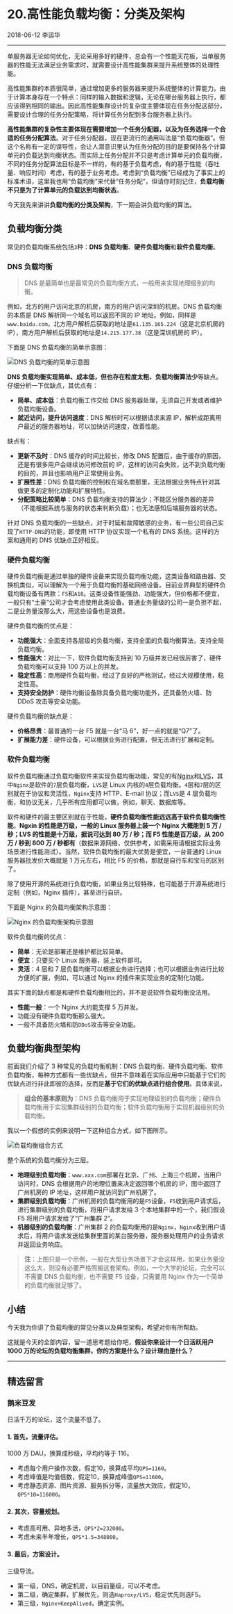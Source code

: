 # 20.高性能负载均衡：分类及架构

2018-06-12 李运华

---

单服务器无论如何优化，无论采用多好的硬件，总会有一个性能天花板，当单服务器的性能无法满足业务需求时，就需要设计高性能集群来提升系统整体的处理性能。

高性能集群的本质很简单，通过增加更多的服务器来提升系统整体的计算能力。由于计算本身存在一个特点：同样的输入数据和逻辑，无论在哪台服务器上执行，都应该得到相同的输出。因此高性能集群设计的复杂度主要体现在任务分配这部分，需要设计合理的任务分配策略，将计算任务分配到多台服务器上执行。

**高性能集群的复杂性主要体现在需要增加一个任务分配器，以及为任务选择一个合适的任务分配算法**。对于任务分配器，现在更流行的通用叫法是“负载均衡器”。但这个名称有一定的误导性，会让人潜意识里认为任务分配的目的是要保持各个计算单元的负载达到均衡状态。而实际上任务分配并不只是考虑计算单元的负载均衡，不同的任务分配算法目标是不一样的，有的基于负载考虑，有的基于性能（吞吐量、响应时间）考虑，有的基于业务考虑。考虑到“负载均衡”已经成为了事实上的标准术语，这里我也用“负载均衡”来代替“任务分配”，但请你时刻记住，**负载均衡不只是为了计算单元的负载达到均衡状态**。

今天我先来讲讲**负载均衡的分类及架构**，下一期会讲负载均衡的算法。

## 负载均衡分类

常见的负载均衡系统包括`3`种：**DNS 负载均衡**、**硬件负载均衡**和**软件负载均衡**。

### DNS 负载均衡

> DNS 是最简单也是最常见的负载均衡方式，一般用来实现地理级别的均衡。

例如，北方的用户访问北京的机房，南方的用户访问深圳的机房。DNS 负载均衡的本质是 DNS 解析同一个域名可以返回不同的 IP 地址。例如，同样是`www.baidu.com`，北方用户解析后获取的地址是`61.135.165.224`（这是北京机房的 IP），南方用户解析后获取的地址是`14.215.177.38`（这是深圳机房的 IP）。

下面是 DNS 负载均衡的简单示意图：

![DNS 负载均衡的简单示意图](http://static.blinkfox.com/c0ksxjg_20_01.jpg)

**DNS 负载均衡实现简单、成本低，但也存在粒度太粗、负载均衡算法少**等缺点。仔细分析一下优缺点，其优点有：

- **简单、成本低**：负载均衡工作交给 DNS 服务器处理，无须自己开发或者维护负载均衡设备。
- **就近访问，提升访问速度**：DNS 解析时可以根据请求来源 IP，解析成距离用户最近的服务器地址，可以加快访问速度，改善性能。

缺点有：

- **更新不及时**：DNS 缓存的时间比较长，修改 DNS 配置后，由于缓存的原因，还是有很多用户会继续访问修改前的 IP，这样的访问会失败，达不到负载均衡的目的，并且也影响用户正常使用业务。
- **扩展性差**：DNS 负载均衡的控制权在域名商那里，无法根据业务特点针对其做更多的定制化功能和扩展特性。
- **分配策略比较简单**：DNS 负载均衡支持的算法少；不能区分服务器的差异（不能根据系统与服务的状态来判断负载）；也无法感知后端服务器的状态。

针对 DNS 负载均衡的一些缺点，对于时延和故障敏感的业务，有一些公司自己实现了`HTTP-DNS`的功能，即使用 HTTP 协议实现一个私有的 DNS 系统。这样的方案和通用的 DNS 优缺点正好相反。

### 硬件负载均衡

硬件负载均衡是通过单独的硬件设备来实现负载均衡功能，这类设备和路由器、交换机类似，可以理解为一个用于负载均衡的基础网络设备。目前业界典型的硬件负载均衡设备有两款：`F5`和`A10`。这类设备性能强劲、功能强大，但价格都不便宜，一般只有“土豪”公司才会考虑使用此类设备。普通业务量级的公司一是负担不起，二是业务量没那么大，用这些设备也是浪费。

硬件负载均衡的优点是：

- **功能强大**：全面支持各层级的负载均衡，支持全面的负载均衡算法，支持全局负载均衡。
- **性能强大**：对比一下，软件负载均衡支持到 10 万级并发已经很厉害了，硬件负载均衡可以支持 100 万以上的并发。
- **稳定性高**：商用硬件负载均衡，经过了良好的严格测试，经过大规模使用，稳定性高。
- **支持安全防护**：硬件均衡设备除具备负载均衡功能外，还具备防火墙、防 DDoS 攻击等安全功能。

硬件负载均衡的缺点是：

- **价格昂贵**：最普通的一台 F5 就是一台“马 6”，好一点的就是“Q7”了。
- **扩展能力差**：硬件设备，可以根据业务进行配置，但无法进行扩展和定制。

### 软件负载均衡

软件负载均衡通过负载均衡软件来实现负载均衡功能，常见的有[Nginx](http://nginx.org/)和[LVS](http://www.linuxvirtualserver.org/)，其中`Nginx`是软件的`7`层负载均衡，`LVS`是 Linux 内核的`4`层负载均衡。`4`层和`7`层的区别就在于协议和灵活性，`Nginx`支持 HTTP、E-mail 协议；而`LVS`是 4 层负载均衡，和协议无关，几乎所有应用都可以做，例如，聊天、数据库等。

软件和硬件的最主要区别就在于性能，**硬件负载均衡性能远远高于软件负载均衡性能**。**Ngxin 的性能是万级，一般的 Linux 服务器上装一个 Nginx 大概能到 5 万 / 秒；LVS 的性能是十万级，据说可达到 80 万 / 秒；而 F5 性能是百万级，从 200 万 / 秒到 800 万 / 秒都有**（数据来源网络，仅供参考，如需采用请根据实际业务场景进行性能测试）。当然，软件负载均衡的最大优势是便宜，一台普通的 Linux 服务器批发价大概就是 1 万元左右，相比 F5 的价格，那就是自行车和宝马的区别了。

除了使用开源的系统进行负载均衡，如果业务比较特殊，也可能基于开源系统进行定制（例如，Nginx 插件），甚至进行自研。

下面是 Nginx 的负载均衡架构示意图：

![Nginx 的负载均衡架构示意图](http://static.blinkfox.com/c0ksxjg_20_02.jpg)

软件负载均衡的优点：

- **简单**：无论是部署还是维护都比较简单。
- **便宜**：只要买个 Linux 服务器，装上软件即可。
- **灵活**：4 层和 7 层负载均衡可以根据业务进行选择；也可以根据业务进行比较方便的扩展，例如，可以通过 Nginx 的插件来实现业务的定制化功能。

其实下面的缺点都是和硬件负载均衡相比的，并不是说软件负载均衡没法用。

- **性能一般**：一个 Nginx 大约能支撑 5 万并发。
- 功能没有硬件负载均衡那么强大。
- 一般不具备防火墙和防`DDoS`攻击等安全功能。

## 负载均衡典型架构

前面我们介绍了 3 种常见的负载均衡机制：DNS 负载均衡、硬件负载均衡、软件负载均衡，每种方式都有一些优缺点，但并不意味着在实际应用中只能基于它们的优缺点进行非此即彼的选择，反而是**基于它们的优缺点进行组合使用**。具体来说，

> **组合的基本原则为**：DNS 负载均衡用于实现地理级别的负载均衡；硬件负载均衡用于实现集群级别的负载均衡；软件负载均衡用于实现机器级别的负载均衡。

我以一个假想的实例来说明一下这种组合方式，如下图所示。

![负载均衡组合方式](http://static.blinkfox.com/c0ksxjg_20_03.png)

整个系统的负载均衡分为三层。

- **地理级别负载均衡**：`www.xxx.com`部署在北京、广州、上海三个机房，当用户访问时，DNS 会根据用户的地理位置来决定返回哪个机房的 IP，图中返回了广州机房的 IP 地址，这样用户就访问到广州机房了。
- **集群级别负载均衡**：广州机房的负载均衡用的是`F5`设备，`F5`收到用户请求后，进行集群级别的负载均衡，将用户请求发给 3 个本地集群中的一个，我们假设 F5 将用户请求发给了“广州集群 2”。
- **机器级别的负载均衡**：广州集群 2 的负载均衡用的是`Nginx`，`Nginx`收到用户请求后，将用户请求发送给集群里面的某台服务器，服务器处理用户的业务请求并返回业务响应。

> **注**：上图只是一个示例，一般在大型业务场景下才会这样用，如果业务量没这么大，则没有必要严格照搬这套架构。例如，一个大学的论坛，完全可以不需要 DNS 负载均衡，也不需要 F5 设备，只需要用 Nginx 作为一个简单的负载均衡就足够了。

## 小结

今天我为你讲了负载均衡的常见分类以及典型架构，希望对你有所帮助。

这就是今天的全部内容，留一道思考题给你吧，**假设你来设计一个日活跃用户 1000 万的论坛的负载均衡集群，你的方案是什么？设计理由是什么？**

---

## 精选留言

### 鹅米豆发

日活千万的论坛，这个流量不低了。

#### 1. 首先，流量评估。

1000 万 DAU，换算成秒级，平均约等于 116。

- 考虑每个用户操作次数，假定10，换算成平均`QPS=1160`。
- 考虑峰值是均值倍数，假定10，换算成峰值`QPS=11600`。
- 考虑静态资源、图片资源、服务拆分等，流量放大效应，假定10，`QPS*10=116000`。

#### 2. 其次，容量规划。

- 考虑高可用、异地多活，`QPS*2=232000`。
- 考虑未来半年增长，`QPS*1.5=348000`。

#### 3. 最后，方案设计。

三级导流。

- 第一级，DNS，确定机房，以目前量级，可以不考虑。
- 第二级，确定集群，扩展优先，则选`Haproxy/LVS`，稳定优先则选F5。
- 第三级，`Nginx+KeepAlived`，确定实例。